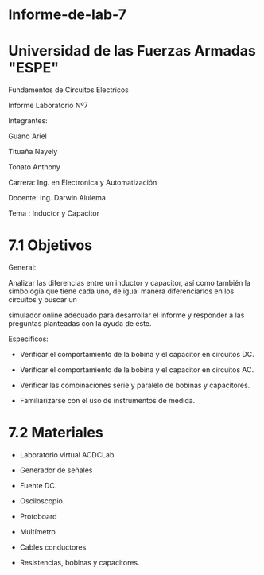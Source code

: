 # Informe-de-lab-7

# Universidad de las Fuerzas Armadas "ESPE"

Fundamentos de Circuitos Electricos

Informe Laboratorio Nº7

Integrantes: 

Guano Ariel

Tituaña Nayely

Tonato Anthony

Carrera: Ing. en Electronica y Automatización

Docente: Ing. Darwin Alulema

Tema : Inductor y Capacitor

# 7.1 Objetivos

General:

Analizar las diferencias entre un inductor y capacitor, así como también la simbología que tiene cada uno, de igual manera diferenciarlos en los circuitos y buscar un

simulador online adecuado para desarrollar el informe y responder a las preguntas planteadas con la ayuda de este.

Especificos:

- Verificar el comportamiento de la bobina y el capacitor en circuitos DC.

- Verificar el comportamiento de la bobina y el capacitor en circuitos AC.

- Verificar las combinaciones serie y paralelo de bobinas y capacitores.

- Familiarizarse con el uso de instrumentos de medida.

# 7.2 Materiales

- Laboratorio virtual ACDCLab

- Generador de señales

- Fuente DC.

- Osciloscopio.

- Protoboard

- Multímetro

- Cables conductores

- Resistencias, bobinas y capacitores.








